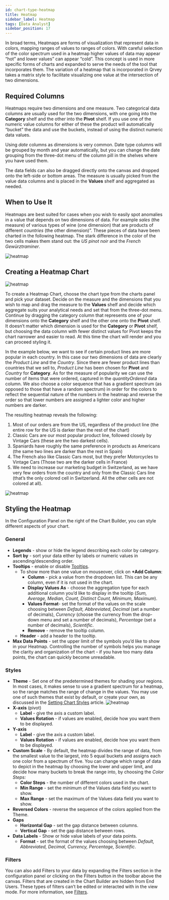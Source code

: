 ```yaml
---
id: chart-type-heatmap
title: Heatmap
sidebar_label: Heatmap
tags: [Data Analyst]
sidebar_position: 17
---
```


<div style={{textAlign: "justify"}}>

In broad terms, Heatmaps are forms of visualization that represent data in colors, mapping ranges of values to ranges of colors. With careful selection of the color spectrum used in a heatmap higher values of data may appear “hot” and lower values” can appear “cold”. This concept is used in more specific forms of charts and expanded to serve the needs of the tool that incorporates them. The variation of a heatmap that is incorporated in Qrvey takes a matrix style to facilitate visualizing one value at the intersection of two dimensions.

## Required Columns
Heatmaps require two dimensions and one measure. 
Two categorical data columns are usually used for the two dimensions, with one going into the **Category** shelf and the other into the **Pivot** shelf. If you use one of the numeric value columns for either of these the product will automatically “bucket” the data and use the buckets, instead of using the distinct numeric data values. 

Using *date* columns as dimensions is very common. Date type columns will be grouped by month and year automatically, but you can change the date grouping from the three-dot menu of the column pill in the shelves where you have used them. 

The data fields can also be dragged directly onto the canvas and dropped onto the left-side or bottom areas.
The measure is usually picked from the value data columns and is placed in the **Values** shelf and aggregated as needed. 

## When to Use It
Heatmaps are best suited for cases when you wish to easily spot anomalies in a value that depends on two dimensions of data. For example *sales* (the measure) of various types of wine (one dimension) that are products of different *countries* (the other dimension)”. 
These pieces of data have been charted in the following heatmap. The stark difference in the color of the two cells makes them stand out: the *US pinot noir* and the *French Gewürztraminer*. 

![heatmap](https://s3.amazonaws.com/cdn.qrvey.com/documentation_assets/ui-docs/dataviews/chart-types-all/Heatmap/heatmap.png#thumbnail)


## Creating a Heatmap Chart

![heatmap](https://s3.amazonaws.com/cdn.qrvey.com/documentation_assets/ui-docs/dataviews/chart-types-all/Heatmap/create1.png#thumbnail-40)

To create a Heatmap Chart, choose the chart type from the charts panel and pick your dataset. Decide on the measure and the dimensions that you wish to map and drag the measure to the **Values** shelf and decide which aggregate suits your analytical needs and set that from the three-dot menu. Continue by dragging the category column that represents one of your dimensions onto the **Category** shelf and the other one onto the **Pivot** shelf. It doesn’t matter which dimension is used for the **Category** or **Pivot** shelf, but choosing the data column with fewer distinct values for Pivot keeps the chart narrower and easier to read. At this time the chart will render and you can proceed styling it.

In the example below, we want to see if certain product lines are more popular in each country. In this case our two dimensions of data are clearly the *Product Line* and the *Country*. Since there are fewer product lines than countries that we sell to, *Product Line* has been chosen for **Pivot** and *Country* for **Category**. As for the measure of popularity we can use the number of items that were ordered, captured in the *quantityOrdered* data column. We also choose a color sequence that has a gradient spectrum (as opposed to those that have a random spectrum) in order for the colors to reflect the sequential nature of the numbers in the heatmap and reverse the order so that lower numbers are assigned a lighter color and higher numbers are darker. 

The resulting heatmap reveals the following:
1. Most of our orders are from the US, regardless of the product line (the entire row for the US is darker than the rest of the chart)
2. Classic Cars are our most popular product line, followed closely by Vintage Cars (these are the two darkest cells).
3. Spaniards have roughly the same preference in products as Americans (the same two lines are darker than the rest in Spain)
4. The French also like Classic Cars most, but they prefer Motorcycles to Vintage Cars (Those two are the darker cells in France)
5. We need to increase our marketing budget in Switzerland, as we have very few orders from the country and only from the Classic Cars line (that’s the only colored cell in Switzerland. All the other cells are not colored at all).

![heatmap](https://s3.amazonaws.com/cdn.qrvey.com/documentation_assets/ui-docs/dataviews/chart-types-all/Heatmap/create2.png#thumbnail)


## Styling the Heatmap 
In the Configuration Panel on the right of the Chart Builder, you can style different aspects of your chart.

### General
* **Legends**  - show or hide the legend describing each color by category.
* **Sort by** - sort your data either by labels or numeric values in ascending/descending order.
* **Tooltips** - enable or disable [Tooltips](../tooltips.md).
  * To show more than one value on mouseover, click on **+Add Column**:
      * **Column** - pick a value from the dropdown list. This can be any column, even if it is not used in the chart.
      * **Display Values As** - choose the aggregation type for each additional column you’d like to display in the tooltip (*Sum, Average, Median, Count, Distinct Count, Minimum, Maximum*).
      * **Values Format**- set the format of the values on the scale choosing between *Default, Abbreviated, Decimal* (set a number of decimals), *Currency* (choose the currency from the drop-down menu and set a number of decimals), *Percentage* (set a number of decimals), *Scientific*.
      * **Remove** - remove the tooltip column.
  * **Header** - add a header to the tooltip.
* **Max Data Points** - set the upper limit of the symbols you’d like to show in your Heatmap. Controlling the number of symbols helps you manage the clarity and organization of the chart - if you have too many data points, the chart can quickly become unreadable.

### Styles
* **Theme** - Set one of the predetermined themes for shading your regions. In most cases, it makes sense to use a gradient spectrum for a heatmap, so the range matches the range of change in the values. You may use one of such themes that exist by default, or create your own, as discussed in the [Setting Chart Styles](../../dataviews/chart-builder/chart-configuration/styles.md) article.
![heatmap](https://s3.amazonaws.com/cdn.qrvey.com/documentation_assets/ui-docs/dataviews/chart-types-all/Heatmap/style.png#thumbnail-40)
* **X-axis** (pivot)
  * **Label** - give the axis a custom label.
  * **Values Rotation** - if values are enabled, decide how you want them to be displayed.
* **Y-axis**
  * **Label** - give the axis a custom label.
  * **Values Rotation** - if values are enabled, decide how you want them to be displayed.
* **Custom Scale** - By default, the heatmap divides the range of data, from the smallest value to the largest, into 5 equal buckets and assigns each one color from a spectrum of five. You can change which range of data to depict in the heatmap by choosing the lower and upper limit, and decide how many buckets to break the range into, by choosing the *Color Steps:*
  * **Color Steps** - the number of different colors used in the chart.
  * **Min Range** - set the minimum of the Values data field you want to show.
  * **Max Range** - set the maximum of the Values data field you want to show.
* **Reversed Colors** - reverse the sequence of the colors applied from the Theme.
* **Gaps** 
  * **Horizontal Gap** - set the gap distance between columns.
  * **Vertical Gap** - set the gap distance between rows.
* **Data Labels** - Show or hide value labels of your data points.
  * **Format** - set the format of the values choosing between *Default, Abbreviated, Decimal, Currency, Percentage, Scientific*.

### Filters
You can also add Filters to your data by expanding the Filters section in the configuration panel or clicking on the Filters button in the toolbar above the canvas. 
Filters that are created in the Chart Builder are hidden from End Users. These types of filters can’t be edited or interacted with in the view mode. For more information, see [Filters](../configure-charts/chart-filters.md).




</div>
